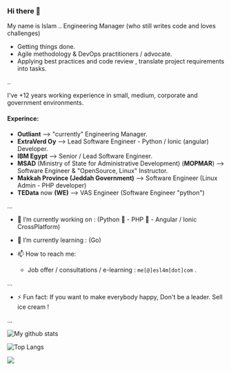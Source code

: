 ### Hi there 👋

My name is Islam .. Engineering Manager (who still writes code and loves challenges)
- Getting things done.
- Agile methodology & DevOps practitioners / advocate.
- Applying best practices and code review , translate project requirements into tasks.

..

I've +12 years working experience in small, medium, corporate and government environments.

#### Experince:
- **Outliant** --> "currently" Engineering Manager. 
- **ExtraVerd Oy** --> Lead Software Engineer - Python / Ionic (angular) Developer.
- **IBM Egypt** --> Senior / Lead Software Engineer.
- **MSAD** (Ministry of State for Administrative Development) (**MOPMAR**) --> Software Engineer & "OpenSource, Linux" Instructor.
- **Makkah Province (Jeddah Government)** --> Software Engineer (Linux Admin - PHP developer)
- **TEData** now **(WE)** --> VAS Engineer (Software Engineer "python")

...


- 🔭 I’m currently working on : (Python 🐍 - PHP 🐘 - Angular / Ionic CrossPlatform)

- 🌱 I’m currently learning : (Go)

- 📫 How to reach me:
  - Job offer / consultations / e-learning : `me[@]esl4m[dot]com` .

...

- ⚡ Fun fact: If you want to make everybody happy, Don't be a leader. Sell ice cream !

<!--
**esl4m/esl4m** is a ✨ _special_ ✨ repository because its `README.md` (this file) appears on your GitHub profile.

Here are some ideas to get you started:

- 🔭 I’m currently working on ...
- 🌱 I’m currently learning ...
- 👯 I’m looking to collaborate on ...
- 🤔 I’m looking for help with ...
- 💬 Ask me about ...
- 📫 How to reach me: ...
- 😄 Pronouns: ...
- ⚡ Fun fact: If you want to make everybody happy, Don't be a leader. Sell ice cream !
-->

...


![My github stats](https://github-readme-stats.vercel.app/api?username=esl4m&show_icons=true&theme=dark)


![Top Langs](https://github-readme-stats.vercel.app/api/top-langs/?username=esl4m&layout=compact&theme=dark)



[<img src="https://img.shields.io/badge/linkedin-%230077B5.svg?&logo=linkedin&style=for-the-badge&logoColor=white"/>](https://www.linkedin.com/in/esl4m)

